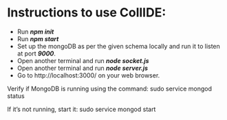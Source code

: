 # Instructions to use CollIDE:

- Run **_npm init_**
- Run **_npm start_**
- Set up the mongoDB as per the given schema locally and run it to listen at port **_9000_**.
- Open another terminal and run **_node socket.js_**
- Open another terminal and run **_node server.js_**
- Go to http://localhost:3000/ on your web browser.

Verify if MongoDB is running using the command:
sudo service mongod status

If it’s not running, start it:
sudo service mongod start
